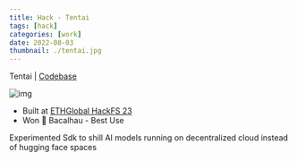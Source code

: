 ```yaml
---
title: Hack - Tentai
tags: [hack]
categories: [work]
date: 2022-08-03
thumbnail: ./tentai.jpg
---
```


Tentai | [Codebase](https://github.com/debuggingfuture/tentai)

![img](./tentai.jpg)

- Built at [ETHGlobal HackFS 23](https://ethglobal.com/showcase/tentai-ub5xn)
- Won 🥇 Bacalhau - Best Use

Experimented Sdk to shill AI models running on decentralized cloud instead of hugging face spaces


